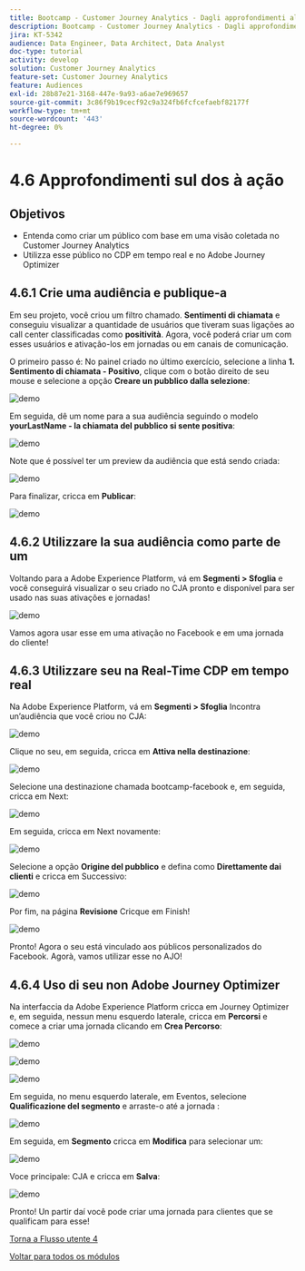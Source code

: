 ```yaml
---
title: Bootcamp - Customer Journey Analytics - Dagli approfondimenti all'azione - Brasile
description: Bootcamp - Customer Journey Analytics - Dagli approfondimenti all'azione - Brasile
jira: KT-5342
audience: Data Engineer, Data Architect, Data Analyst
doc-type: tutorial
activity: develop
solution: Customer Journey Analytics
feature-set: Customer Journey Analytics
feature: Audiences
exl-id: 28b87e21-3168-447e-9a93-a6ae7e969657
source-git-commit: 3c86f9b19cecf92c9a324fb6fcfcefaebf82177f
workflow-type: tm+mt
source-wordcount: '443'
ht-degree: 0%

---
```


# 4.6 Approfondimenti sul dos à ação

## Objetivos

- Entenda como criar um público com base em uma visão coletada no Customer Journey Analytics
- Utilizza esse público no CDP em tempo real e no Adobe Journey Optimizer

## 4.6.1 Crie uma audiência e publique-a

Em seu projeto, você criou um filtro chamado. **Sentimenti di chiamata** e conseguiu visualizar a quantidade de usuários que tiveram suas ligações ao call center classificadas como **positività**. Agora, você poderá criar um com esses usuários e ativação-los em jornadas ou em canais de comunicação.

O primeiro passo é: No painel criado no último exercício, selecione a linha **1. Sentimento di chiamata - Positivo**, clique com o botão direito de seu mouse e selecione a opção **Creare un pubblico dalla selezione**:

![demo](./images/aud1.png)

Em seguida, dê um nome para a sua audiência seguindo o modelo **yourLastName - la chiamata del pubblico si sente positiva**:

![demo](./images/aud2.png)

Note que é possível ter um preview da audiência que está sendo criada:

![demo](./images/aud3.png)

Para finalizar, cricca em **Publicar**:

![demo](./images/aud4.png)

## 4.6.2 Utilizzare la sua audiência como parte de um

Voltando para a Adobe Experience Platform, vá em **Segmenti > Sfoglia** e você conseguirá visualizar o seu criado no CJA pronto e disponível para ser usado nas suas ativações e jornadas!

![demo](./images/aud5.png)

Vamos agora usar esse em uma ativação no Facebook e em uma jornada do cliente!

## 4.6.3 Utilizzare seu na Real-Time CDP em tempo real

Na Adobe Experience Platform, vá em **Segmenti > Sfoglia** Incontra un’audiência que você criou no CJA:

![demo](./images/aud6.png)

Clique no seu, em seguida, cricca em **Attiva nella destinazione**:

![demo](./images/aud7.png)

Selecione una destinazione chamada bootcamp-facebook e, em seguida, cricca em Next:

![demo](./images/aud8.png)

Em seguida, cricca em Next novamente:

![demo](./images/aud9.png)

Selecione a opção **Origine del pubblico** e defina como **Direttamente dai clienti** e cricca em Successivo:

![demo](./images/aud10.png)

Por fim, na página **Revisione** Cricque em Finish!

![demo](./images/aud11.png)

Pronto! Agora o seu está vinculado aos públicos personalizados do Facebook.
Agorà, vamos utilizar esse no AJO!

## 4.6.4 Uso di seu non Adobe Journey Optimizer

Na interfaccia da Adobe Experience Platform cricca em Journey Optimizer e, em seguida, nessun menu esquerdo laterale, cricca em **Percorsi** e comece a criar uma jornada clicando em **Crea Percorso**:

![demo](./images/aud20.png)

![demo](./images/aud21.png)

![demo](./images/aud22.png)

Em seguida, no menu esquerdo laterale, em Eventos, selecione **Qualificazione del segmento** e arraste-o até a jornada :

![demo](./images/aud23.png)

Em seguida, em **Segmento** cricca em **Modifica** para selecionar um:

![demo](./images/aud24.png)

Voce principale: CJA e cricca em **Salva**:

![demo](./images/aud25.png)

Pronto! Un partir daí você pode criar uma jornada para clientes que se qualificam para esse!

[Torna a Flusso utente 4](./uc4.md)

[Voltar para todos os módulos](./../../overview.md)
